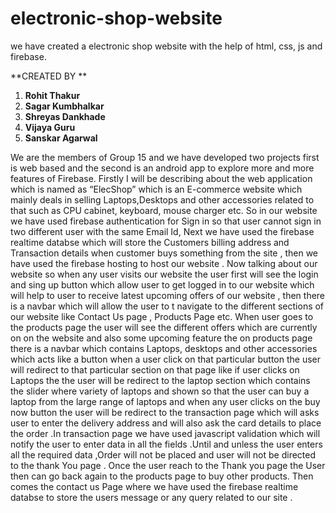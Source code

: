 # electronic-shop-website
we have created a electronic shop website with the help of html, css, js and firebase. 


**CREATED BY **
1. **Rohit Thakur**
2. **Sagar Kumbhalkar**
3. **Shreyas Dankhade**
4. **Vijaya Guru**
5. **Sanskar Agarwal**


We are the members of Group 15 and we have developed two projects first is web based and the second is an android app to explore more and more features of Firebase.
Firstly I will be describing about the web application which is named as “ElecShop” which is an E-commerce website  which mainly deals in selling Laptops,Desktops and other accessories related to that such as CPU cabinet, keyboard, mouse charger etc. 
So in our website we have used firebase authentication for Sign in so that user cannot sign in two different user with the same Email Id, Next we have used the firebase realtime databse which will store the Customers billing address and Transaction details when customer buys something from the site , then we have used the firebase hosting to host our website . 
Now talking about our website so when any user visits our website the user first will see the login and sing up button which allow user to get logged in to our website which will help to user to receive latest  upcoming offers of our website  , then there is a navbar which will allow the user to t navigate to the different sections of our website like Contact Us page , Products Page etc.
When user goes to the products page the user will see the different offers which are currently on on the website and also some upcoming feature the on products page there is a navbar which contains Laptops, desktops  and other accessories which acts like a button when a user click on that particular button the user will redirect to that particular section on that page like if user clicks on Laptops the the user will be redirect to the laptop  section which contains the slider where variety of laptops and shown so that the user can buy a laptop from the large range of laptops  and when any user clicks on the buy now button the user will be redirect to the transaction page which will asks user to enter the delivery address and will also ask the card details to place the order .In transaction page we have used javascript validation which will notify the user to enter data in all the fields .Until and unless the user enters all the required data ,Order will not be placed and user will not be directed to the thank You page .
Once the user reach to the Thank you page the User then can  go back again to the products page to buy other products.  Then comes  the contact us Page where  we have used the firebase realtime databse to store  the users message or any query related to our site .




